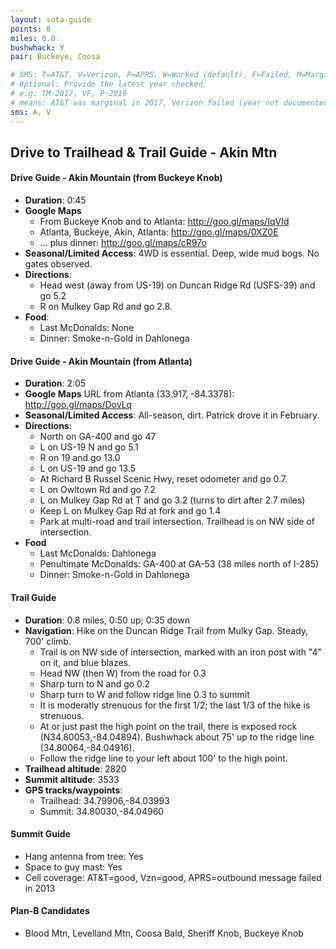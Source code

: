```yaml
---
layout: sota-guide
points: 8
miles: 0.8
bushwhack: Y
pair: Buckeye, Coosa

# SMS: T=AT&T, V=Verizon, P=APRS. W=Worked (default), F=Failed, M=Marginal (some failed).
# Optional: Provide the latest year checked.
# e.g: TM-2017, VF, P-2016
# means: AT&T was marginal in 2017, Verizon failed (year not documented), APRS worked in 2016.
sms: A, V
---
```

Drive to Trailhead & Trail Guide - Akin Mtn
--------------------------------------------------------
#### Drive Guide - Akin Mountain (from Buckeye Knob)

* **Duration**: 0:45
* **Google Maps** 
    * From Buckeye Knob and to Atlanta: http://goo.gl/maps/IqVId
    * Atlanta, Buckeye, Akin, Atlanta:  http://goo.gl/maps/0XZ0E
    * ... plus dinner: http://goo.gl/maps/cR97o
* **Seasonal/Limited Access**: 4WD is essential.  Deep, wide mud bogs.  No gates observed.
* **Directions**:
    * Head west (away from US-19) on Duncan Ridge Rd (USFS-39) and go 5.2
    * R on Mulkey Gap Rd and go 2.8.
* **Food**: 
    * Last McDonalds: None
    * Dinner: Smoke-n-Gold in Dahlonega

#### Drive Guide - Akin Mountain (from Atlanta)

* **Duration**: 2:05
* **Google Maps** URL from Atlanta (33.917, -84.3378): http://goo.gl/maps/DovLq
* **Seasonal/Limited Access**: All-season, dirt. Patrick drove it in February.
* **Directions**:
    * North on GA-400 and go 47
    * L on US-19 N and go 5.1
    * R on 19 and go 13.0
    * L on US-19 and go 13.5
    * At Richard B Russel Scenic Hwy, reset odometer and go 0.7.
    * L on Owltown Rd and go 7.2
    * L on Mulkey Gap Rd at T and go 3.2 (turns to dirt after 2.7 miles)
    * Keep L on Mulkey Gap Rd at fork and go 1.4
    * Park at multi-road and trail intersection.  Trailhead is on NW side of intersection.
* **Food**
    * Last McDonalds: Dahlonega
    * Penultimate McDonalds: GA-400 at GA-53 (38 miles north of I-285)
    * Dinner: Smoke-n-Gold in Dahlonega

#### Trail Guide

* **Duration**: 0.8 miles, 0:50 up; 0:35 down 
* **Navigation**: Hike on the Duncan Ridge Trail from Mulky Gap. Steady, 700' climb.
    * Trail is on NW side of intersection, marked with an iron post with "4" on it, and blue blazes.
    * Head NW (then W) from the road for 0.3
    * Sharp turn to N and go 0.2
    * Sharp turn to W and follow ridge line 0.3 to summit
    * It is moderatly strenuous for the first 1/2; the last 1/3 of the hike is strenuous.
    * At or just past the high point on the trail, there is exposed rock (N34.80053,-84.04894).  Bushwhack about 75' up to the ridge line (34.80064,-84.04916).  
    * Follow the ridge line to your left about 100' to the high point.
* **Trailhead altitude**: 2820
* **Summit altitude**: 3533
* **GPS tracks/waypoints**:
    * Trailhead: 34.79906,-84.03993
    * Summit: 34.80030,-84.04960

#### Summit Guide

* Hang antenna from tree: Yes
* Space to guy mast: Yes
* Cell coverage: AT&T=good, Vzn=good, APRS=outbound message failed in 2013

#### Plan-B Candidates

* Blood Mtn, Levelland Mtn, Coosa Bald, Sheriff Knob, Buckeye Knob
